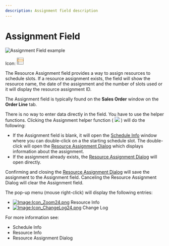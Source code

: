 ```yaml
---
description: Assignment field description
---
```


# Assignment Field

![Assignment Field example](../../../.gitbook/assets/swing_field_assignmentexample.PNG)

Icon: ![](../../../.gitbook/assets/assignment24%20%281%29.gif)

The Resource Assignment field provides a way to assign resources to schedule slots. If a resource assignment exists, the field will show the resource name, the date of the assignment and the number of slots used or it will display the resource assignment ID.

The Assignment field is typically found on the **Sales Order** window on the **Order Line** tab.

There is no way to enter data directly in the field. You have to use the helper functions. Clicking the Assignment helper function \( ![](../../../.gitbook/assets/assignment24.gif) \) will do the following:

* If the Assignment field is blank, it will open the [Schedule Info](http://wiki.adempiere.net/Schedule_Info) window where you can double-click on a the starting schedule slot. The double-click will open the [Resource Assignment Dialog](http://wiki.adempiere.net/Resource_Assignment_Dialog) which displays information about the assignment.
* If the assignment already exists, the [Resource Assignment Dialog](http://wiki.adempiere.net/Resource_Assignment_Dialog) will open directly.

Confirming and closing the [Resource Assignment Dialog](http://wiki.adempiere.net/Resource_Assignment_Dialog) will save the assignment to the Assignment field. Canceling the Resource Assignment Dialog will clear the Assignment field.

The pop-up menu \(mouse right-click\) will display the following entries:

* [![Image:Icon\_Zoom24.png](http://wiki.adempiere.net/images/7/7c/Icon_Zoom24.png)](http://wiki.adempiere.net/File:Icon_Zoom24.png) Resource Info
* [![Image:Icon\_ChangeLog24.png](http://wiki.adempiere.net/images/e/e1/Icon_ChangeLog24.png)](http://wiki.adempiere.net/File:Icon_ChangeLog24.png) Change Log

For more information see:

* Schedule Info
* Resource Info
* Resource Assignment Dialog

